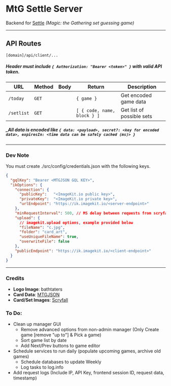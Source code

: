 # MtG Settle Server

Backend for [Settle](https://github.com/bathtaters/mtg-settle) _(Magic: the Gathering set guessing game)_

---

## API Routes
`[domain]/api/client/...`
##### _Header must include `{ Authorization: "Bearer <token>" }` with valid API token._

| URL | Method | Body | Return | Description |
|------|------|------|------|------|
|`/today`|`GET`| |`{ game }`|Get encoded game data|
|`/setlist`|`GET`| |`[ { code, name, block } ]`|Get list of possible sets|

##### _All data is encoded like `{ data: <payload>, secret?: <key for encoded data>, expiresIn: <time data can be safely cached (ms)> }`

---

### Dev Note
You must create ./src/config/credentials.json with the following keys.
```json
{
  "gqlKey": "Bearer <MTGJSON GQL KEY>",
  "ikOptions": {
    "connection": {
      "publicKey":   "<ImageKit.io public key>",
      "privateKey":  "<ImageKit.io private key>",
      "urlEndpoint": "https://ik.imagekit.io/<server-endpoint>"
    },
    "minRequestInterval": 500, // MS delay between requests from scryfall
    "upload": {
      // imagekit.upload options, example provided below
      "fileName": "c.jpg",
      "folder": "card_art",
      "useUniqueFileName": true,
      "overwriteFile": false
    },
    "publicEndpoint": "https://ik.imagekit.io/<client-endpoint>"
  }
}
```

---

### Credits
 - **Logo Image**: bathtaters
 - **Card Data**: [MTGJSON](https://mtgjson.com/)
 - **Card/Set Images**: [Scryfall](https://scryfall.com/)

### To Do:
 - Clean up manager GUI
    - Remove advanced options from non-admin manager (Only Create game [remove "up to"] & Pick a game)
    - Sort game list by date
    - Add Next/Prev buttons to game editor
 - Schedule services to run daily (populate upcoming games, archive old games)
    - Schedule databases to update Weekly
    - Log tasks to log.info
 - Add request logs (Include IP, API Key, frontend session ID, request data, timestamp)
